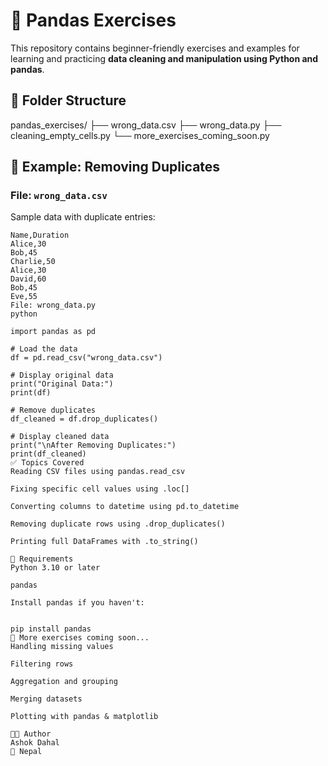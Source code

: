  # 🐼 Pandas Exercises

This repository contains beginner-friendly exercises and examples for learning and practicing **data cleaning and manipulation using Python and pandas**.

## 📁 Folder Structure

pandas_exercises/
├── wrong_data.csv
├── wrong_data.py
├── cleaning_empty_cells.py
└── more_exercises_coming_soon.py

 

## 📌 Example: Removing Duplicates

### File: `wrong_data.csv`

Sample data with duplicate entries:

```csv
Name,Duration
Alice,30
Bob,45
Charlie,50
Alice,30
David,60
Bob,45
Eve,55
File: wrong_data.py
python
 
import pandas as pd

# Load the data
df = pd.read_csv("wrong_data.csv")

# Display original data
print("Original Data:")
print(df)

# Remove duplicates
df_cleaned = df.drop_duplicates()

# Display cleaned data
print("\nAfter Removing Duplicates:")
print(df_cleaned)
✅ Topics Covered
Reading CSV files using pandas.read_csv

Fixing specific cell values using .loc[]

Converting columns to datetime using pd.to_datetime

Removing duplicate rows using .drop_duplicates()

Printing full DataFrames with .to_string()

🔧 Requirements
Python 3.10 or later

pandas

Install pandas if you haven't:

 
pip install pandas
🚀 More exercises coming soon...
Handling missing values

Filtering rows

Aggregation and grouping

Merging datasets

Plotting with pandas & matplotlib

👨‍💻 Author
Ashok Dahal
📍 Nepal
